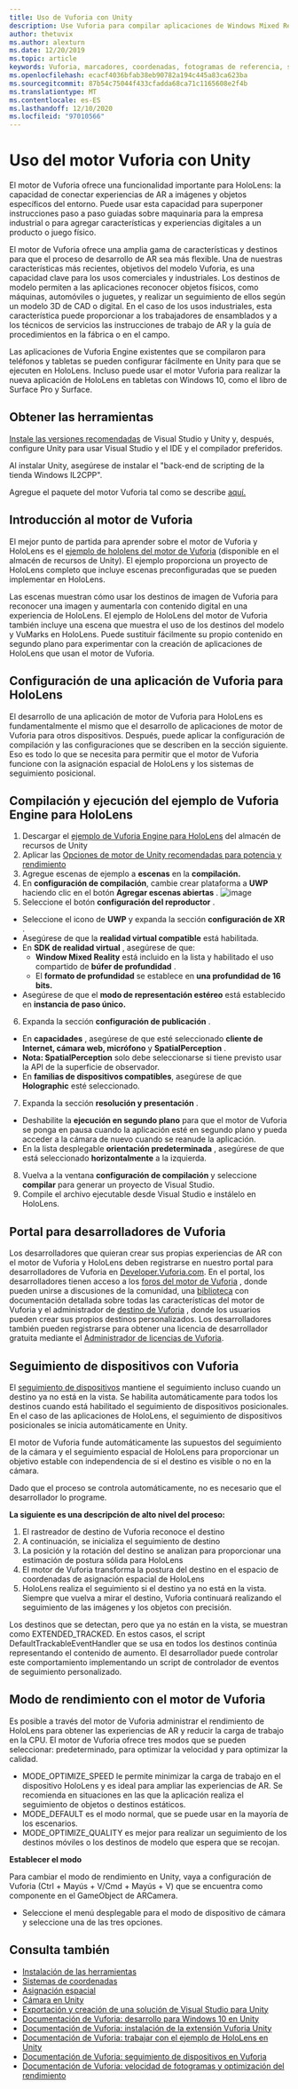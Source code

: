 ```yaml
---
title: Uso de Vuforia con Unity
description: Use Vuforia para compilar aplicaciones de Windows Mixed Reality en Unity.
author: thetuvix
ms.author: alexturn
ms.date: 12/20/2019
ms.topic: article
keywords: Vuforia, marcadores, coordenadas, fotogramas de referencia, seguimiento, auriculares de realidad mixta, auriculares de realidad mixta de Windows, auriculares de realidad virtual, Unity, HoloLens, seguimiento de dispositivos, modo de rendimiento, portal para desarrolladores de Vuforia
ms.openlocfilehash: ecacf4036bfab38eb90782a194c445a83ca623ba
ms.sourcegitcommit: 87b54c75044f433cfadda68ca71c1165608e2f4b
ms.translationtype: MT
ms.contentlocale: es-ES
ms.lasthandoff: 12/10/2020
ms.locfileid: "97010566"
---
```

# <a name="using-vuforia-engine-with-unity"></a>Uso del motor Vuforia con Unity

El motor de Vuforia ofrece una funcionalidad importante para HoloLens: la capacidad de conectar experiencias de AR a imágenes y objetos específicos del entorno. Puede usar esta capacidad para superponer instrucciones paso a paso guiadas sobre maquinaria para la empresa industrial o para agregar características y experiencias digitales a un producto o juego físico.

El motor de Vuforia ofrece una amplia gama de características y destinos para que el proceso de desarrollo de AR sea más flexible. Una de nuestras características más recientes, objetivos del modelo Vuforia, es una capacidad clave para los usos comerciales y industriales. Los destinos de modelo permiten a las aplicaciones reconocer objetos físicos, como máquinas, automóviles o juguetes, y realizar un seguimiento de ellos según un modelo 3D de CAD o digital. En el caso de los usos industriales, esta característica puede proporcionar a los trabajadores de ensamblados y a los técnicos de servicios las instrucciones de trabajo de AR y la guía de procedimientos en la fábrica o en el campo.

Las aplicaciones de Vuforia Engine existentes que se compilaron para teléfonos y tabletas se pueden configurar fácilmente en Unity para que se ejecuten en HoloLens. Incluso puede usar el motor Vuforia para realizar la nueva aplicación de HoloLens en tabletas con Windows 10, como el libro de Surface Pro y Surface.


## <a name="get-the-tools"></a>Obtener las herramientas

[Instale las versiones recomendadas](../install-the-tools.md) de Visual Studio y Unity y, después, configure Unity para usar Visual Studio y el IDE y el compilador preferidos. 

Al instalar Unity, asegúrese de instalar el "back-end de scripting de la tienda Windows IL2CPP".

Agregue el paquete del motor Vuforia tal como se describe [aquí.](https://library.vuforia.com/content/vuforia-library/en/articles/Solution/vuforia-engine-package-hosting-for-unity.html)

## <a name="getting-started-with-vuforia-engine"></a>Introducción al motor de Vuforia

El mejor punto de partida para aprender sobre el motor de Vuforia y HoloLens es el [ejemplo de hololens del motor de Vuforia](https://assetstore.unity.com/packages/templates/packs/vuforia-hololens-sample-101553) (disponible en el almacén de recursos de Unity). El ejemplo proporciona un proyecto de HoloLens completo que incluye escenas preconfiguradas que se pueden implementar en HoloLens.

Las escenas muestran cómo usar los destinos de imagen de Vuforia para reconocer una imagen y aumentarla con contenido digital en una experiencia de HoloLens. El ejemplo de HoloLens del motor de Vuforia también incluye una escena que muestra el uso de los destinos del modelo y VuMarks en HoloLens. Puede sustituir fácilmente su propio contenido en segundo plano para experimentar con la creación de aplicaciones de HoloLens que usan el motor de Vuforia.



## <a name="configuring-a-vuforia-app-for-hololens"></a>Configuración de una aplicación de Vuforia para HoloLens

El desarrollo de una aplicación de motor de Vuforia para HoloLens es fundamentalmente el mismo que el desarrollo de aplicaciones de motor de Vuforia para otros dispositivos. Después, puede aplicar la configuración de compilación y las configuraciones que se describen en la sección siguiente. Eso es todo lo que se necesita para permitir que el motor de Vuforia funcione con la asignación espacial de HoloLens y los sistemas de seguimiento posicional.

## <a name="build-and-run-the-vuforia-engine-sample-for-hololens"></a>Compilación y ejecución del ejemplo de Vuforia Engine para HoloLens
1.  Descargar el [ejemplo de Vuforia Engine para HoloLens](https://assetstore.unity.com/packages/templates/packs/vuforia-hololens-sample-101553) del almacén de recursos de Unity
2.  Aplicar las [Opciones de motor de Unity recomendadas para potencia y rendimiento](performance-recommendations-for-unity.md)
3.  Agregue escenas de ejemplo a **escenas** en la **compilación.**
4.  En **configuración de compilación**, cambie crear plataforma a **UWP** haciendo clic en el botón **Agregar escenas abiertas** .
![image](https://user-images.githubusercontent.com/45470042/89573103-173daa80-d7f8-11ea-9284-931a7b6c913d.png)
5.  Seleccione el botón **configuración del reproductor** .  
   * Seleccione el icono de **UWP** y expanda la sección **configuración de XR** .
   * Asegúrese de que la **realidad virtual compatible** está habilitada.    
   * En **SDK de realidad virtual** , asegúrese de que:
     * **Window Mixed Reality** está incluido en la lista y habilitado el uso compartido de **búfer de profundidad** . 
     * El **formato de profundidad** se establece en **una profundidad de 16 bits.** 
   * Asegúrese de que el **modo de representación estéreo** está establecido en **instancia de paso único.**
6.  Expanda la sección **configuración de publicación** .
   * En **capacidades** , asegúrese de que esté seleccionado **cliente de Internet, cámara web, micrófono** y **SpatialPerception** .
   * **Nota: SpatialPerception** solo debe seleccionarse si tiene previsto usar la API de la superficie de observador.
   * En **familias de dispositivos compatibles**, asegúrese de que **Holographic** esté seleccionado. 
7.  Expanda la sección **resolución y presentación** .
   * Deshabilite la **ejecución en segundo plano** para que el motor de Vuforia se ponga en pausa cuando la aplicación esté en segundo plano y pueda acceder a la cámara de nuevo cuando se reanude la aplicación. 
   * En la lista desplegable **orientación predeterminada** , asegúrese de que está seleccionado **horizontalmente** a la izquierda.
8.  Vuelva a la ventana **configuración de compilación** y seleccione **compilar** para generar un proyecto de Visual Studio.
9.  Compile el archivo ejecutable desde Visual Studio e instálelo en HoloLens.

## <a name="the-vuforia-developer-portal"></a>Portal para desarrolladores de Vuforia

Los desarrolladores que quieran crear sus propias experiencias de AR con el motor de Vuforia y HoloLens deben registrarse en nuestro portal para desarrolladores de Vuforia en [Developer.Vuforia.com](https://developer.vuforia.com/). En el portal, los desarrolladores tienen acceso a los [foros del motor de Vuforia](https://developer.vuforia.com/forum) , donde pueden unirse a discusiones de la comunidad, una [biblioteca](https://library.vuforia.com/) con documentación detallada sobre todas las características del motor de Vuforia y el administrador de [destino de Vuforia](https://developer.vuforia.com/target-manager) , donde los usuarios pueden crear sus propios destinos personalizados. Los desarrolladores también pueden registrarse para obtener una licencia de desarrollador gratuita mediante el [Administrador de licencias de Vuforia](https://developer.vuforia.com/license-manager).

## <a name="device-tracking-with-vuforia"></a>Seguimiento de dispositivos con Vuforia

El [seguimiento de dispositivos](https://library.vuforia.com/features/environments/device-tracker-overview.html) mantiene el seguimiento incluso cuando un destino ya no está en la vista. Se habilita automáticamente para todos los destinos cuando está habilitado el seguimiento de dispositivos posicionales. En el caso de las aplicaciones de HoloLens, el seguimiento de dispositivos posicionales se inicia automáticamente en Unity.

El motor de Vuforia funde automáticamente las supuestos del seguimiento de la cámara y el seguimiento espacial de HoloLens para proporcionar un objetivo estable con independencia de si el destino es visible o no en la cámara.

Dado que el proceso se controla automáticamente, no es necesario que el desarrollador lo programe.


**La siguiente es una descripción de alto nivel del proceso:**
1. El rastreador de destino de Vuforia reconoce el destino
2. A continuación, se inicializa el seguimiento de destino
3. La posición y la rotación del destino se analizan para proporcionar una estimación de postura sólida para HoloLens
4. El motor de Vuforia transforma la postura del destino en el espacio de coordenadas de asignación espacial de HoloLens
5. HoloLens realiza el seguimiento si el destino ya no está en la vista. Siempre que vuelva a mirar el destino, Vuforia continuará realizando el seguimiento de las imágenes y los objetos con precisión.

Los destinos que se detectan, pero que ya no están en la vista, se muestran como EXTENDED_TRACKED. En estos casos, el script DefaultTrackableEventHandler que se usa en todos los destinos continúa representando el contenido de aumento. El desarrollador puede controlar este comportamiento implementando un script de controlador de eventos de seguimiento personalizado.

## <a name="performance-mode-with-vuforia-engine"></a>Modo de rendimiento con el motor de Vuforia 

Es posible a través del motor de Vuforia administrar el rendimiento de HoloLens para obtener las experiencias de AR y reducir la carga de trabajo en la CPU. El motor de Vuforia ofrece tres modos que se pueden seleccionar: predeterminado, para optimizar la velocidad y para optimizar la calidad. 

*   MODE_OPTIMIZE_SPEED le permite minimizar la carga de trabajo en el dispositivo HoloLens y es ideal para ampliar las experiencias de AR. Se recomienda en situaciones en las que la aplicación realiza el seguimiento de objetos o destinos estáticos.
*   MODE_DEFAULT es el modo normal, que se puede usar en la mayoría de los escenarios.
*   MODE_OPTIMIZE_QUALITY es mejor para realizar un seguimiento de los destinos móviles o los destinos de modelo que espera que se recojan.

**Establecer el modo**

Para cambiar el modo de rendimiento en Unity, vaya a configuración de Vuforia (Ctrl + Mayús + V/Cmd + Mayús + V) que se encuentra como componente en el GameObject de ARCamera. 
*   Seleccione el menú desplegable para el modo de dispositivo de cámara y seleccione una de las tres opciones.


## <a name="see-also"></a>Consulta también
* [Instalación de las herramientas](../install-the-tools.md)
* [Sistemas de coordenadas](../../design/coordinate-systems.md)
* [Asignación espacial](../../design/spatial-mapping.md)
* [Cámara en Unity](camera-in-unity.md)
* [Exportación y creación de una solución de Visual Studio para Unity](exporting-and-building-a-unity-visual-studio-solution.md)
* [Documentación de Vuforia: desarrollo para Windows 10 en Unity](https://library.vuforia.com/articles/Solution/Developing-for-Windows-10-in-Unity)
* [Documentación de Vuforia: instalación de la extensión Vuforia Unity](https://library.vuforia.com/articles/Solution/Installing-the-Unity-Extension)
* [Documentación de Vuforia: trabajar con el ejemplo de HoloLens en Unity](https://library.vuforia.com/articles/Solution/Working-with-the-HoloLens-sample-in-Unity)
* [Documentación de Vuforia: seguimiento de dispositivos en Vuforia](https://library.vuforia.com/features/environments/device-tracker-overview.html)
* [Documentación de Vuforia: velocidad de fotogramas y optimización del rendimiento](https://library.vuforia.com/content/vuforia-library/en/articles/Solution/Framerate-Optimization-for-Mixed-Reality-Apps.html)
